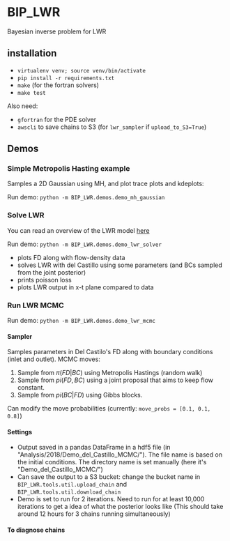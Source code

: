 # BIP_LWR

Bayesian inverse problem for LWR


## installation

- `virtualenv venv; source venv/bin/activate`
- `pip install -r requirements.txt`
- `make` (for the fortran solvers)
- `make test`

Also need:
- `gfortran` for the PDE solver
- `awscli` to save chains to S3 (for `lwr_sampler` if `upload_to_S3=True`)


## Demos

### Simple Metropolis Hasting example

Samples a 2D Gaussian using MH, and plot trace plots and kdeplots:

Run demo: `python -m BIP_LWR.demos.demo_mh_gaussian`



### Solve LWR

You can read an overview of the LWR model [here](BIP_LWR/docs/lwr_overview.md)

Run demo: `python -m BIP_LWR.demos.demo_lwr_solver`

- plots FD along with flow-density data
- solves LWR with del Castillo using some parameters (and BCs sampled from the joint posterior)
- prints poisson loss
- plots LWR output in x-t plane compared to data


### Run LWR MCMC

Run demo: `python -m BIP_LWR.demos.demo_lwr_mcmc`

#### Sampler

Samples parameters in Del Castilo's FD along with boundary conditions (inlet and outlet).
MCMC moves:
1. Sample from $\pi(FD| BC)$ using Metropolis Hastings (random walk)
2. Sample from $pi(FD, BC)$ using a joint proposal that aims to keep flow constant.
3. Sample from $pi(BC | FD)$ using Gibbs blocks.

Can modify the move probabilities (currently: `move_probs = [0.1, 0.1, 0.8]`)

#### Settings

- Output saved in a pandas DataFrame in a hdf5 file (in "Analysis/2018/Demo_del_Castillo_MCMC/"). The file name is based on the initial conditions. The directory name is set manually (here it's "Demo_del_Castillo_MCMC/")
- Can save the output to a S3 bucket: change the bucket name in `BIP_LWR.tools.util.upload_chain` and `BIP_LWR.tools.util.download_chain`
- Demo is set to run for 2 iterations. Need to run for at least 10,000 iterations to get a idea of what the posterior looks like (This should take around 12 hours for 3 chains running simultaneously)

#### To diagnose chains
